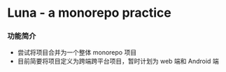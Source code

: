 # Luna - a monorepo practice

### 功能简介

+ 尝试将项目合并为一个整体 monorepo 项目
+ 目前简要将项目定义为跨端跨平台项目，暂时计划为 web 端和 Android 端